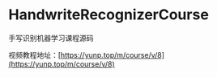 # HandwriteRecognizerCourse
手写识别机器学习课程源码

视频教程地址：[https://yunp.top/m/course/v/8](https://yunp.top/m/course/v/8)